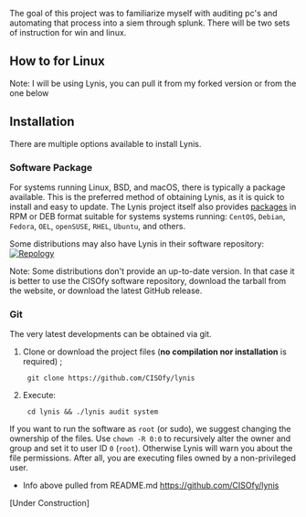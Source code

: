 The goal of this project was to familiarize myself with auditing pc's and automating that process into a siem through splunk.
There will be two sets of instruction for win and linux.

How to for Linux
--
Note: I will be using Lynis, you can pull it from my forked version or from the one below


 ## Installation

There are multiple options available to install Lynis.

### Software Package

For systems running Linux, BSD, and macOS, there is typically a package available. This is the preferred method of obtaining Lynis, as it is quick to install and easy to update. The Lynis project itself also provides [packages](https://packages.cisofy.com/) in RPM or DEB format suitable for systems systems running:
`CentOS`, `Debian`, `Fedora`, `OEL`, `openSUSE`, `RHEL`, `Ubuntu`, and others.

Some distributions may also have Lynis in their software repository: [![Repology](https://repology.org/badge/tiny-repos/lynis.svg)](https://repology.org/project/lynis/versions)

Note: Some distributions don't provide an up-to-date version. In that case it is better to use the CISOfy software repository, download the tarball from the website, or download the latest GitHub release.

### Git

The very latest developments can be obtained via git.

1. Clone or download the project files (**no compilation nor installation** is required) ;

        git clone https://github.com/CISOfy/lynis

2. Execute:

        cd lynis && ./lynis audit system

If you want to run the software as `root` (or sudo), we suggest changing the ownership of the files. Use `chown -R 0:0` to recursively alter the owner and group and set it to user ID `0` (`root`). Otherwise Lynis will warn you about the file permissions. After all, you are executing files owned by a non-privileged user.

- Info above pulled from README.md https://github.com/CISOfy/lynis



[Under Construction]
